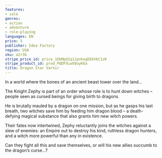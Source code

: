 ```yaml
---
features:
- sale
genres:
- action
- adventure
- role-playing
languages: EN
price: 5
publisher: Idea Factory
region: USA
sku: a2r3b
stripe_price_id: price_1ObMpQIq1JpnhegEbXVkC1zK
stripe_product_id: prod_PQDF9iwV8oyK6a
title: Dragon Star Varnir
---
```


In a world where the bones of an ancient beast tower over the land...​​

The Knight Zephy is part of an order whose role is to hunt down witches – people seen as cursed beings for giving birth to dragons.​​

He is brutally mauled by a dragon on one mission, but as he gasps his last breath, two witches save him by feeding him dragon blood – a death-defying magical substance that also grants him new witch powers. ​​

Their fates now intertwined, Zephy reluctantly joins the witches against a slew of enemies: an Empire out to destroy his kind, ruthless dragon hunters, and a witch more powerful than any in existence.​​

Can they fight all this and save themselves, or will his new allies succumb to the dragon’s curse…?